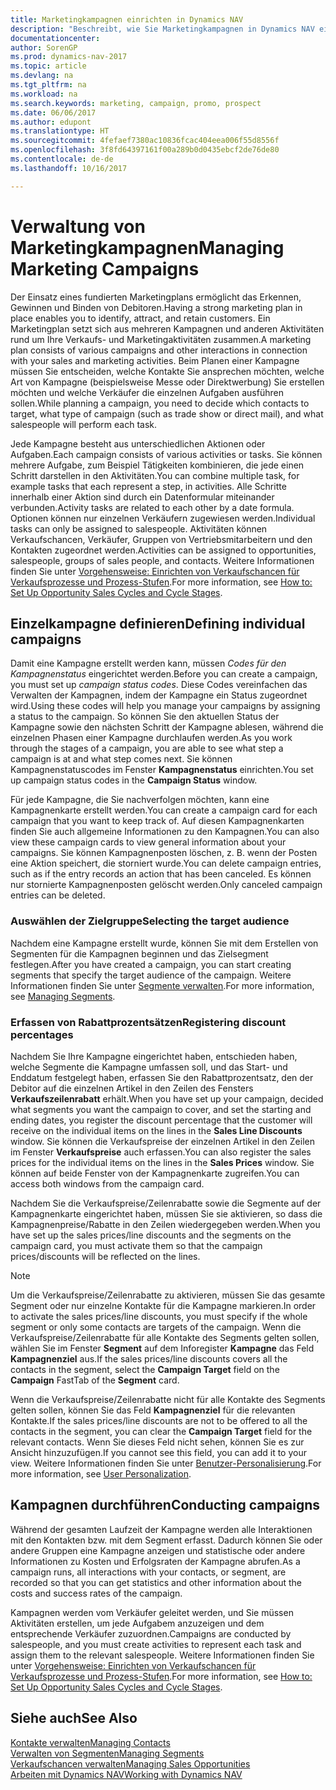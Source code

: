 ```yaml
---
title: Marketingkampagnen einrichten in Dynamics NAV
description: "Beschreibt, wie Sie Marketingkampagnen in Dynamics NAV einrichten und ausführen, um potenzielle Kunden zu identifizieren und Kunden zu behalten."
documentationcenter: 
author: SorenGP
ms.prod: dynamics-nav-2017
ms.topic: article
ms.devlang: na
ms.tgt_pltfrm: na
ms.workload: na
ms.search.keywords: marketing, campaign, promo, prospect
ms.date: 06/06/2017
ms.author: edupont
ms.translationtype: HT
ms.sourcegitcommit: 4fefaef7380ac10836fcac404eea006f55d8556f
ms.openlocfilehash: 3f8fd64397161f00a289b0d0435ebcf2de76de80
ms.contentlocale: de-de
ms.lasthandoff: 10/16/2017

---
```

# <a name="managing-marketing-campaigns"></a><span data-ttu-id="32641-103">Verwaltung von Marketingkampagnen</span><span class="sxs-lookup"><span data-stu-id="32641-103">Managing Marketing Campaigns</span></span>
<span data-ttu-id="32641-104">Der Einsatz eines fundierten Marketingplans ermöglicht das Erkennen, Gewinnen und Binden von Debitoren.</span><span class="sxs-lookup"><span data-stu-id="32641-104">Having a strong marketing plan in place enables you to identify, attract, and retain customers.</span></span> <span data-ttu-id="32641-105">Ein Marketingplan setzt sich aus mehreren Kampagnen und anderen Aktivitäten rund um Ihre Verkaufs- und Marketingaktivitäten zusammen.</span><span class="sxs-lookup"><span data-stu-id="32641-105">A marketing plan consists of various campaigns and other interactions in connection with your sales and marketing activities.</span></span> <span data-ttu-id="32641-106">Beim Planen einer Kampagne müssen Sie entscheiden, welche Kontakte Sie ansprechen möchten, welche Art von Kampagne (beispielsweise Messe oder Direktwerbung) Sie erstellen möchten und welche Verkäufer die einzelnen Aufgaben ausführen sollen.</span><span class="sxs-lookup"><span data-stu-id="32641-106">While planning a campaign, you need to decide which contacts to target, what type of campaign (such as trade show or direct mail), and what salespeople will perform each task.</span></span>

<span data-ttu-id="32641-107">Jede Kampagne besteht aus unterschiedlichen Aktionen oder Aufgaben.</span><span class="sxs-lookup"><span data-stu-id="32641-107">Each campaign consists of various activities or tasks.</span></span> <span data-ttu-id="32641-108">Sie können mehrere Aufgabe, zum Beispiel Tätigkeiten kombinieren, die jede einen Schritt darstellen in den Aktivitäten.</span><span class="sxs-lookup"><span data-stu-id="32641-108">You can combine multiple task, for example tasks that each represent a step, in activities.</span></span> <span data-ttu-id="32641-109">Alle Schritte innerhalb einer Aktion sind durch ein Datenformular miteinander verbunden.</span><span class="sxs-lookup"><span data-stu-id="32641-109">Activity tasks are related to each other by a date formula.</span></span> <span data-ttu-id="32641-110">Optionen können nur einzelnen Verkäufern zugewiesen werden.</span><span class="sxs-lookup"><span data-stu-id="32641-110">Individual tasks can only be assigned to salespeople.</span></span> <span data-ttu-id="32641-111">Aktivitäten können Verkaufschancen, Verkäufer, Gruppen von Vertriebsmitarbeitern und den Kontakten zugeordnet werden.</span><span class="sxs-lookup"><span data-stu-id="32641-111">Activities can be assigned to opportunities, salespeople, groups of sales people, and contacts.</span></span> <span data-ttu-id="32641-112">Weitere Informationen finden Sie unter [Vorgehensweise: Einrichten von Verkaufschancen für Verkaufsprozesse und Prozess-Stufen](marketing-how-setup-opportunity-sales-cycles-stages.md).</span><span class="sxs-lookup"><span data-stu-id="32641-112">For more information, see [How to: Set Up Opportunity Sales Cycles and Cycle Stages](marketing-how-setup-opportunity-sales-cycles-stages.md).</span></span>

## <a name="defining-individual-campaigns"></a><span data-ttu-id="32641-113">Einzelkampagne definieren</span><span class="sxs-lookup"><span data-stu-id="32641-113">Defining individual campaigns</span></span>
<span data-ttu-id="32641-114">Damit eine Kampagne erstellt werden kann, müssen *Codes für den Kampagnenstatus* eingerichtet werden.</span><span class="sxs-lookup"><span data-stu-id="32641-114">Before you can create a campaign, you must set up *campaign status codes*.</span></span> <span data-ttu-id="32641-115">Diese Codes vereinfachen das Verwalten der Kampagnen, indem der Kampagne ein Status zugeordnet wird.</span><span class="sxs-lookup"><span data-stu-id="32641-115">Using these codes will help you manage your campaigns by assigning a status to the campaign.</span></span> <span data-ttu-id="32641-116">So können Sie den aktuellen Status der Kampagne sowie den nächsten Schritt der Kampagne ablesen, während die einzelnen Phasen einer Kampagne durchlaufen werden.</span><span class="sxs-lookup"><span data-stu-id="32641-116">As you work through the stages of a campaign, you are able to see what step a campaign is at and what step comes next.</span></span> <span data-ttu-id="32641-117">Sie können Kampagnenstatuscodes im Fenster **Kampagnenstatus** einrichten.</span><span class="sxs-lookup"><span data-stu-id="32641-117">You set up campaign status codes in the **Campaign Status** window.</span></span>

<span data-ttu-id="32641-118">Für jede Kampagne, die Sie nachverfolgen möchten, kann eine Kampagnenkarte erstellt werden.</span><span class="sxs-lookup"><span data-stu-id="32641-118">You can create a campaign card for each campaign that you want to keep track of.</span></span> <span data-ttu-id="32641-119">Auf diesen Kampagnenkarten finden Sie auch allgemeine Informationen zu den Kampagnen.</span><span class="sxs-lookup"><span data-stu-id="32641-119">You can also view these campaign cards to view general information about your campaigns.</span></span>
<span data-ttu-id="32641-120">Sie können Kampagnenposten löschen, z. B. wenn der Posten eine Aktion speichert, die storniert wurde.</span><span class="sxs-lookup"><span data-stu-id="32641-120">You can delete campaign entries, such as if the entry records an action that has been canceled.</span></span> <span data-ttu-id="32641-121">Es können nur stornierte Kampagnenposten gelöscht werden.</span><span class="sxs-lookup"><span data-stu-id="32641-121">Only canceled campaign entries can be deleted.</span></span>

### <a name="selecting-the-target-audience"></a><span data-ttu-id="32641-122">Auswählen der Zielgruppe</span><span class="sxs-lookup"><span data-stu-id="32641-122">Selecting the target audience</span></span>
<span data-ttu-id="32641-123">Nachdem eine Kampagne erstellt wurde, können Sie mit dem Erstellen von Segmenten für die Kampagnen beginnen und das Zielsegment festlegen.</span><span class="sxs-lookup"><span data-stu-id="32641-123">After you have created a campaign, you can start creating segments that specify the target audience of the campaign.</span></span> <span data-ttu-id="32641-124">Weitere Informationen finden Sie unter [Segmente verwalten](marketing-segments.md).</span><span class="sxs-lookup"><span data-stu-id="32641-124">For more information, see [Managing Segments](marketing-segments.md).</span></span>

### <a name="registering-discount-percentages"></a><span data-ttu-id="32641-125">Erfassen von Rabattprozentsätzen</span><span class="sxs-lookup"><span data-stu-id="32641-125">Registering discount percentages</span></span>
<span data-ttu-id="32641-126">Nachdem Sie Ihre Kampagne eingerichtet haben, entschieden haben, welche Segmente die Kampagne umfassen soll, und das Start- und Enddatum festgelegt haben, erfassen Sie den Rabattprozentsatz, den der Debitor auf die einzelnen Artikel in den Zeilen des Fensters **Verkaufszeilenrabatt** erhält.</span><span class="sxs-lookup"><span data-stu-id="32641-126">When you have set up your campaign, decided what segments you want the campaign to cover, and set the starting and ending dates, you register the discount percentage that the customer will receive on the individual items on the lines in the **Sales Line Discounts** window.</span></span> <span data-ttu-id="32641-127">Sie können die Verkaufspreise der einzelnen Artikel in den Zeilen im Fenster **Verkaufspreise** auch erfassen.</span><span class="sxs-lookup"><span data-stu-id="32641-127">You can also register the sales prices for the individual items on the lines in the **Sales Prices** window.</span></span> <span data-ttu-id="32641-128">Sie können auf beide Fenster von der Kampagnenkarte zugreifen.</span><span class="sxs-lookup"><span data-stu-id="32641-128">You can access both windows from the campaign card.</span></span>

 <span data-ttu-id="32641-129">Nachdem Sie die Verkaufspreise/Zeilenrabatte sowie die Segmente auf der Kampagnenkarte eingerichtet haben, müssen Sie sie aktivieren, so dass die Kampagnenpreise/Rabatte in den Zeilen wiedergegeben werden.</span><span class="sxs-lookup"><span data-stu-id="32641-129">When you have set up the sales prices/line discounts and the segments on the campaign card, you must activate them so that the campaign prices/discounts will be reflected on the lines.</span></span>

> [!NOTE]  
>   <span data-ttu-id="32641-130">Um die Verkaufspreise/Zeilenrabatte zu aktivieren, müssen Sie das gesamte Segment oder nur einzelne Kontakte für die Kampagne markieren.</span><span class="sxs-lookup"><span data-stu-id="32641-130">In order to activate the sales prices/line discounts, you must specify if the whole segment or only some contacts are targets of the campaign.</span></span> <span data-ttu-id="32641-131">Wenn die Verkaufspreise/Zeilenrabatte für alle Kontakte des Segments gelten sollen, wählen Sie im Fenster **Segment** auf dem Inforegister **Kampagne** das Feld **Kampagnenziel** aus.</span><span class="sxs-lookup"><span data-stu-id="32641-131">If the sales prices/line discounts covers all the contacts in the segment, select the **Campaign Target** field on the **Campaign** FastTab of the **Segment** card.</span></span>

<span data-ttu-id="32641-132">Wenn die Verkaufspreise/Zeilenrabatte nicht für alle Kontakte des Segments gelten sollen, können Sie das Feld **Kampagnenziel** für die relevanten Kontakte.</span><span class="sxs-lookup"><span data-stu-id="32641-132">If the sales prices/line discounts are not to be offered to all the contacts in the segment, you can clear the **Campaign Target** field for the relevant contacts.</span></span> <span data-ttu-id="32641-133">Wenn Sie dieses Feld nicht sehen, können Sie es zur Ansicht hinzuzufügen.</span><span class="sxs-lookup"><span data-stu-id="32641-133">If you cannot see this field, you can add it to your view.</span></span> <span data-ttu-id="32641-134">Weitere Informationen finden Sie unter [Benutzer-Personalisierung](ui-user-personalization.md).</span><span class="sxs-lookup"><span data-stu-id="32641-134">For more information, see [User Personalization](ui-user-personalization.md).</span></span>

## <a name="conducting-campaigns"></a><span data-ttu-id="32641-135">Kampagnen durchführen</span><span class="sxs-lookup"><span data-stu-id="32641-135">Conducting campaigns</span></span>
<span data-ttu-id="32641-136">Während der gesamten Laufzeit der Kampagne werden alle Interaktionen mit den Kontakten bzw. mit dem Segment erfasst. Dadurch können Sie oder andere Gruppen eine Kampagne anzeigen und statistische oder andere Informationen zu Kosten und Erfolgsraten der Kampagne abrufen.</span><span class="sxs-lookup"><span data-stu-id="32641-136">As a campaign runs, all interactions with your contacts, or segment, are recorded so that you can get statistics and other information about the costs and success rates of the campaign.</span></span>

<span data-ttu-id="32641-137">Kampagnen werden vom Verkäufer geleitet werden, und Sie müssen Aktivitäten erstellen, um jede Aufgabem  anzuzeigen und dem entsprechende Verkäufer zuzuordnen.</span><span class="sxs-lookup"><span data-stu-id="32641-137">Campaigns are conducted by salespeople, and you must create activities to represent each task and assign them to the relevant salespeople.</span></span> <span data-ttu-id="32641-138">Weitere Informationen finden Sie unter [Vorgehensweise: Einrichten von Verkaufschancen für Verkaufsprozesse und Prozess-Stufen](marketing-how-setup-opportunity-sales-cycles-stages.md).</span><span class="sxs-lookup"><span data-stu-id="32641-138">For more information, see [How to: Set Up Opportunity Sales Cycles and Cycle Stages](marketing-how-setup-opportunity-sales-cycles-stages.md).</span></span>

## <a name="see-also"></a><span data-ttu-id="32641-139">Siehe auch</span><span class="sxs-lookup"><span data-stu-id="32641-139">See Also</span></span>
[<span data-ttu-id="32641-140">Kontakte verwalten</span><span class="sxs-lookup"><span data-stu-id="32641-140">Managing Contacts</span></span>](marketing-contacts.md)  
[<span data-ttu-id="32641-141">Verwalten von Segmenten</span><span class="sxs-lookup"><span data-stu-id="32641-141">Managing Segments</span></span>](marketing-segments.md)  
[<span data-ttu-id="32641-142">Verkaufschancen verwalten</span><span class="sxs-lookup"><span data-stu-id="32641-142">Managing Sales Opportunities</span></span>](marketing-manage-sales-opportunities.md)  
[<span data-ttu-id="32641-143">Arbeiten mit Dynamics NAV</span><span class="sxs-lookup"><span data-stu-id="32641-143">Working with Dynamics NAV</span></span>](ui-work-product.md)  

